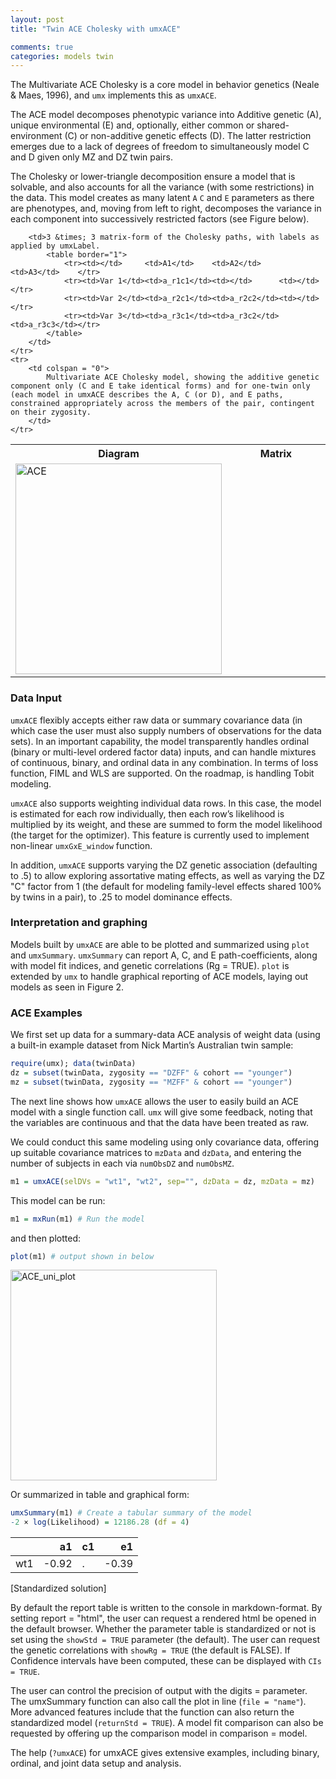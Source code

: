 ```yaml
---
layout: post
title: "Twin ACE Cholesky with umxACE"

comments: true
categories: models twin
---
```


The Multivariate ACE Cholesky is a core model in behavior genetics (Neale & Maes, 1996), and `umx` implements this as `umxACE`.

The ACE model decomposes phenotypic variance into Additive genetic (A), unique environmental (E) and, optionally, either common or shared-environment (C) or non-additive genetic effects (D). The latter restriction emerges due to a lack of degrees of freedom to simultaneously model C and D given only MZ and DZ twin pairs.

The Cholesky or lower-triangle decomposition ensure a model that is solvable, and also accounts for all the variance (with some restrictions) in the data. This model creates as many latent `A` `C` and `E` parameters as there are phenotypes, and, moving from left to right, decomposes the variance in each component into successively restricted factors (see Figure below).

<table border="0" cellspacing="5" cellpadding="5">
	<tr><th>Diagram</th><th>Matrix</th></tr>
	<tr>
		<td width="50%"> <img src="/media/umxTwin/ACE.png" width="330" height="337" alt="ACE"></td>
		
		<td>3 &times; 3 matrix-form of the Cholesky paths, with labels as applied by umxLabel.
			<table border="1">
				<tr><td></td>     <td>A1</td>    <td>A2</td>    <td>A3</td>    </tr>
				<tr><td>Var 1</td><td>a_r1c1</td><td></td>      <td></td>      </tr>
				<tr><td>Var 2</td><td>a_r2c1</td><td>a_r2c2</td><td></td>      </tr>
				<tr><td>Var 3</td><td>a_r3c1</td><td>a_r3c2</td><td>a_r3c3</td></tr>
			</table>
		</td>
	</tr>
	<tr>
		<td colspan = "0">
			Multivariate ACE Cholesky model, showing the additive genetic component only (C and E take identical forms) and for one-twin only (each model in umxACE describes the A, C (or D), and E paths, constrained appropriately across the members of the pair, contingent on their zygosity. 
		</td>
	</tr>
</table>

### Data Input
`umxACE` flexibly accepts either raw data or summary covariance data (in which case the user must also supply numbers of observations for the data sets). In an important capability, the model transparently handles ordinal (binary or multi-level ordered factor data) inputs, and can handle mixtures of continuous, binary, and ordinal data in any combination. In terms of loss function, FIML and WLS are supported. On the roadmap, is handling Tobit modeling.

`umxACE` also supports weighting individual data rows. In this case, the model is estimated for each row individually, then each row’s likelihood is multiplied by its weight, and these are summed to form the model likelihood (the target for the optimizer). This feature is currently used to implement non-linear `umxGxE_window` function.

In addition, `umxACE` supports varying the DZ genetic association (defaulting to .5) to allow exploring assortative mating effects, as well as varying the DZ "C" factor from 1 (the default for modeling family-level effects shared 100% by twins in a pair), to .25 to model dominance effects.

### Interpretation and graphing
Models built by `umxACE` are able to be plotted and summarized using `plot` and `umxSummary`. `umxSummary` can report A, C, and E path-coefficients, along with model fit indices, and genetic correlations (Rg = TRUE). `plot` is extended by `umx` to handle graphical reporting of ACE models, laying out models as seen in Figure 2.

### ACE Examples

We first set up data for a summary-data ACE analysis of weight data (using a built-in example dataset from Nick Martin’s Australian twin sample:


```r    
require(umx); data(twinData)
dz = subset(twinData, zygosity == "DZFF" & cohort == "younger")
mz = subset(twinData, zygosity == "MZFF" & cohort == "younger")

```

The next line shows how `umxACE` allows the user to easily build an ACE model with a single function call. `umx` will give some feedback, noting that the variables are continuous and that the data have been treated as raw.

We could conduct this same modeling using only covariance data, offering up suitable covariance matrices to `mzData` and `dzData`, and entering the number of subjects in each via `numObsDZ` and `numObsMZ`.

```r
m1 = umxACE(selDVs = "wt1", "wt2", sep="", dzData = dz, mzData = mz)
```
        
This model can be run:

```r
m1 = mxRun(m1) # Run the model
```
and then plotted:

```r
plot(m1) # output shown in below
```

<img src="/media/umxTwin/weight_ACE_plot.png" width="330" height="337" alt="ACE_uni_plot">


Or summarized in table and graphical form:

```r
umxSummary(m1) # Create a tabular summary of the model
-2 × log(Likelihood) = 12186.28 (df = 4)
```

|    |    a1|c1 |    e1|
|:---|-----:|:--|-----:|
|wt1 | -0.92|.  | -0.39|
[Standardized solution]

By default the report table is written to the console in markdown-format. By setting report = "html", the user can request a rendered html be opened in the default browser. Whether the parameter table is standardized or not is set using the `showStd = TRUE` parameter (the default). The user can request the genetic correlations with `showRg = TRUE` (the default is FALSE). If Confidence intervals have been computed, these can be displayed with `CIs = TRUE`.

The user can control the precision of output with the digits = parameter. The umxSummary function can also call the plot in line (`file = "name"`). More advanced features include that the function can also return the standardized model (`returnStd = TRUE`). A model fit comparison can also be requested by offering up the comparison model in comparison = model.

The help (`?umxACE`) for umxACE gives extensive examples, including binary, ordinal, and joint data setup and analysis.
